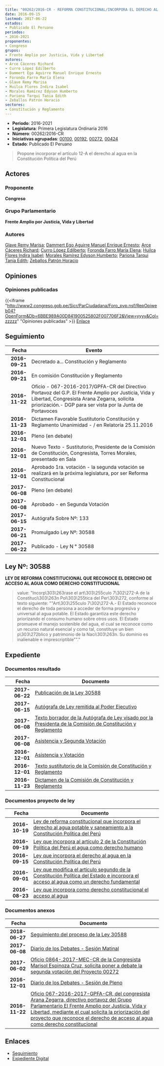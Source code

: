 ```yaml
---
title: "00262/2016-CR - REFORMA CONSTITUCIONAL/INCORPORA EL DERECHO AL AGUA"
date: 2016-09-15
lastmod: 2017-06-22
estados:
- Publicado El Peruano
periodos:
- 2016-2021
proponentes:
- Congreso
grupos:
- Frente Amplio por Justicia, Vida y Libertad
autores:
- Arce Cáceres Richard
- Curro López Edilberto
- Dammert Ego Aguirre Manuel Enrique Ernesto
- Foronda Farro María Elena
- Glave Remy Marisa
- Huilca Flores Indira Isabel
- Morales Ramírez Edyson Humberto
- Pariona Tarqui Tania Edith
- Zeballos Patrón Horacio
sectores:
- Constitución y Reglamento
---
```

- **Periodo**: 2016-2021
- **Legislatura**: Primera Legislatura Ordinaria 2016
- **Número**: 00262/2016-CR
- **Iniciativas agrupadas**: [00100](../../00100/00100), [00192](../../00100/00192), [00272](../../00200/00272), [00424](../../00400/00424)
- **Estado**: Publicado El Peruano

> Propone incorporar el artículo 12-A el derecho al agua en la Constitución Política del Perú


## Actores

### Proponente

**Congreso**

### Grupo Parlamentario

**Frente Amplio por Justicia, Vida y Libertad**

### Autores

[Glave Remy Marisa](mailto:mailto:mglave@congreso.gob.pe); [Dammert Ego Aguirre Manuel Enrique Ernesto](mailto:mailto:mdammert@congreso.gob.pe); [Arce Cáceres Richard](mailto:mailto:rarce@congreso.gob.pe); [Curro López Edilberto](mailto:mailto:ecurro@congreso.gob.pe); [Foronda Farro María Elena](mailto:mailto:mforonda@congreso.gob.pe); [Huilca Flores Indira Isabel](mailto:mailto:ihuilca@congreso.gob.pe); [Morales Ramírez Edyson Humberto](mailto:mailto:emorales@congreso.gob.pe); [Pariona Tarqui Tania Edith](mailto:mailto:tpariona@congreso.gob.pe); [Zeballos Patrón Horacio](mailto:mailto:hzeballos@congreso.gob.pe)

## Opiniones

### Opiniones publicadas

{{<iframe "http://www2.congreso.gob.pe/Sicr/ParCiudadana/Foro_pvp.nsf/RepOpiweb04?OpenForm&Db=6BBE989A00D841900525802F007706F2&View=yyyy&Col=zzzzz" "Opiniones publicadas" >}}
[Enlace](http://www2.congreso.gob.pe/Sicr/ParCiudadana/Foro_pvp.nsf/RepOpiweb04?OpenForm&Db=6BBE989A00D841900525802F007706F2&View=yyyy&Col=zzzzz)


## Seguimiento

| Fecha | Evento |
|------:|--------|
| **2016-09-21** | Decretado a... Constitución y Reglamento |
| **2016-09-21** | En comisión Constitución y Reglamento |
| **2016-11-22** | Oficio - 067-2016-2017/GPFA-CR del Directivo Portavoz del G.P. El Frente Amplio por Justicia, Vida y Libertad, Congresista Arana Zegarra, solicita priorización.- DGP para ser vista por la Junta de Portavoces |
| **2016-11-23** | Dictamen Favorable Sustitutorio Constitución y Reglamento Unanimidad - / en Relatoría 25.11.2016 |
| **2016-12-01** | Pleno (en debate) |
| **2016-12-01** | Nuevo Texto - Sustitutorio, Presidente de la Comisión de Constitución, Congresista, Torres Morales, presentado en Sala |
| **2016-12-01** | Aprobado 1ra. votación - la segunda votación se realizará en la próxima legislatura, por ser Reforma Constitucional |
| **2017-06-08** | Pleno (en debate) |
| **2017-06-08** | Aprobado - en Segunda Votación |
| **2017-06-15** | Autógrafa Sobre Nº: 133 |
| **2017-06-21** | Promulgado Ley Nº: 30588 |
| **2017-06-22** | Publicado - Ley N ° 30588 |

## Ley Nº: 30588

**LEY DE REFORMA CONSTITUCIONAL QUE RECONOCE EL DERECHO DE ACCESO AL AGUA COMO DERECHO CONSTITUCIONAL**

> value: "Incorp\303\263rase el art\303\255culo 7\302\272-A de la Constituci\303\263n Pol\303\255tica del Per\303\272, conforme al texto siguiente: \"\"Art\303\255culo 7\302\272-A.- El Estado reconoce el derecho de toda persona a acceder de forma progresiva y universal al agua potable. El Estado garantiza este derecho priorizando el consumo humano sobre otros usos. El Estado promueve el manejo sostenible del agua, el cual se reconoce como un recurso natural esencial y como tal, constituye un bien p\303\272blico y patrimonio de la Naci\303\263n. Su dominio es inalienable e imprescriptible\"\"."


## Expediente

### Documentos resultado

| Fecha | Documento |
|------:|-----------|
| **2017-06-22** | [Publicación de la Ley 30588](http://www.leyes.congreso.gob.pe/Documentos/2016_2021/ADLP/Normas_Legales/30588-LEY.pdf) |
| **2017-06-15** | [Autógrafa de Ley remitida al Poder Ejecutivo](http://www.leyes.congreso.gob.pe/Documentos/2016_2021/ADLP/Texto_Aprobado/AU0010020170615.pdf) |
| **2017-06-08** | [Texto borrador de la Autógrafa de Ley visado por la Presidenta de la Comisión de Constitución y Reglamento](http://www.leyes.congreso.gob.pe/Documentos/2016_2021/Texto_Borrador_de_Autografa/BAU0010020170608.pdf) |
| **2017-06-08** | [Asistencia y Segunda Votación](http://www.leyes.congreso.gob.pe/Documentos/2016_2021/Asistencia_y_Votacion/Proyectos_de_Ley/AVSV0010020170608.PDF) |
| **2016-12-01** | [Asistencia y Votación](http://www.leyes.congreso.gob.pe/Documentos/2016_2021/Asistencia_y_Votacion/Proyectos_de_Ley/AV0010020161201..pdf) |
| **2016-12-01** | [Texto sustitutorio de la Comisión de Constitución y Reglamento](http://www.leyes.congreso.gob.pe/Documentos/2016_2021/Texto_Sustitutorio/Proyectos_de_Ley/TS0010020161201.pdf) |
| **2016-11-23** | [Dictamen de la Comisión de Constitución y Reglamento](http://www.leyes.congreso.gob.pe/Documentos/2016_2021/Dictamenes/Proyectos_de_Ley/00100DC04MAY20161123.pdf) |

### Documentos proyecto de ley

| Fecha | Documento |
|------:|-----------|
| **2016-10-19** | [Ley de reforma constitucional que incorpora el derecho al agua potable y saneamiento a la Constitución Política del Perú](http://www.leyes.congreso.gob.pe/Documentos/2016_2021/Proyectos_de_Ley_y_de_Resoluciones_Legislativas/PL0042420161019.pdf) |
| **2016-09-19** | [Ley que incorpora al artículo 2 de la Constitución Política del Perú el agua como derecho humano](http://www.leyes.congreso.gob.pe/Documentos/2016_2021/Proyectos_de_Ley_y_de_Resoluciones_Legislativas/PL0027220160919..pdf) |
| **2016-09-15** | [Ley que incorpora el derecho al agua en la Constitución Política del Perú](http://www.leyes.congreso.gob.pe/Documentos/2016_2021/Proyectos_de_Ley_y_de_Resoluciones_Legislativas/PL0024620160913.pdf) |
| **2016-09-01** | [Ley que modifica el artículo segundo de la Constitución Política del Estado e incorpora el acceso al agua como un derecho fundamental](http://www.leyes.congreso.gob.pe/Documentos/2016_2021/Proyectos_de_Ley_y_de_Resoluciones_Legislativas/PL0019220160901.pdf) |
| **2016-08-23** | [Ley que incorpora como derecho constitucional el acceso al agua](http://www.leyes.congreso.gob.pe/Documentos/2016_2021/Proyectos_de_Ley_y_de_Resoluciones_Legislativas/PL0009120160822.pdf) |

### Documentos anexos

| Fecha | Documento |
|------:|-----------|
| **2018-06-27** | [Seguimiento del proceso de la Ley 30588](http://www.leyes.congreso.gob.pe/Documentos/2016_2021/Seguimiento_de_Proyectos_de_Ley/00100PL20180627.PDF) |
| **2017-06-08** | [Diario de los Debates - Sesión Matinal](http://www2.congreso.gob.pe/Sicr/DiarioDebates/Publicad.nsf/SesionesPleno/05256D6E0073DFE90525813A0070C136/$FILE/SLO-2016-15.pdf) |
| **2017-06-02** | [Oficio 0864-.2017-MEC-CR de la Congresista Marisol Espinoza Cruz, solicita poner a debate la segunda votación del Proyecto 00272](http://www.leyes.congreso.gob.pe/Documentos/2016_2021/Oficios/Congresistas/OFICIO-0864-.2017-MEC-CR.pdf) |
| **2016-12-01** | [Diario de los Debates - Sesión de Pleno](http://www.leyes.congreso.gob.pe/Documentos/2016_2021/ADLP/Diario_Debates/30588_DD.pdf) |
| **2016-11-22** | [Oficio 067-2016-2017-GPFA-CR, del congresista Arana Zegarra, directivo portavoz del Grupo Parlamentario El Frente Amplio por Justicia, Vida y Libertad, mediante el cual solicita la priorización del proyecto que reconoce el derecho de acceso al agua como derecho constitucional](http://www.leyes.congreso.gob.pe/Documentos/2016_2021/Oficios/Grupos_Parlamentarios/OFICIO-067-2016-2017-GPFA-CR.pdf) |

## Enlaces

- [Seguimiento](http://www2.congreso.gob.pe/Sicr/TraDocEstProc/CLProLey2016.nsf/f7fff46988ca05b1052578e100829cc7/b405ac158001485e0525802f007c50f5?OpenDocument)
- [Expediente Digital](http://www2.congreso.gob.pe/Sicr/TraDocEstProc/Expvirt_2011.nsf/visbusqptramdoc1621/00262?opendocument)

